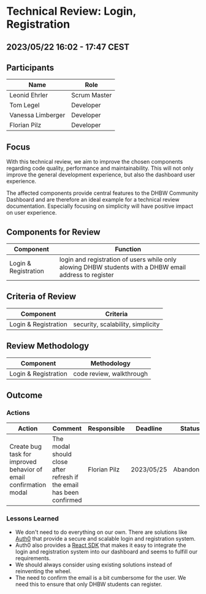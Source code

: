 # Technical Review: Login, Registration

## 2023/05/22 16:02 - 17:47 CEST

## Participants
Name | Role
---|---
Leonid Ehrler | Scrum Master
Tom Legel | Developer
Vanessa Limberger |  Developer
Florian Pilz | Developer

## Focus
With this technical review, we aim to improve the chosen components regarding code quality, performance and maintainability.
This will not only improve the general development experience, but also the dashboard user experience.

The affected components provide central features to the DHBW Community Dashboard and are therefore an ideal example for a technical review documentation. Especially focusing on simplicity will have positive impact on user experience.

## Components for Review
Component | Function |
---|---
Login & Registration | login and registration of users while only alowing DHBW students with a DHBW email address to register


## Criteria of Review
Component | Criteria
---|---
Login & Registration | security, scalability, simplicity

## Review Methodology
Component | Methodology
---|---
Login & Registration | code review, walkthrough

## Outcome
### Actions
Action | Comment | Responsible | Deadline | Status
---|---|---|---|---
Create bug task for improved behavior of email confirmation modal | The modal should close after refresh if the email has been confirmed | Florian Pilz | 2023/05/25 | Abandoned

### Lessons Learned
- We don't need to do everything on our own. There are solutions like [Auth0](https://auth0.com/) that provide a secure and scalable login and registration system.
- Auth0 also provides a [React SDK](https://auth0.com/docs/libraries/auth0-react) that makes it easy to integrate the login and registration system into our dashboard and seems to fulfill our requirements.
- We should always consider using existing solutions instead of reinventing the wheel.
- The need to confirm the email is a bit cumbersome for the user. We need this to ensure that only DHBW students can register.
